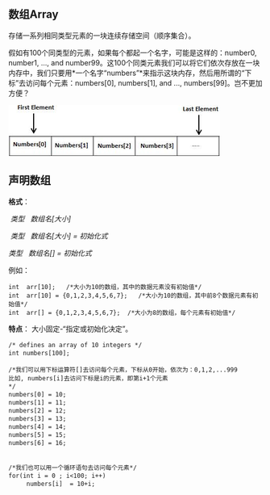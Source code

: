 ## 数组Array

存储一系列相同类型元素的一块连续存储空间（顺序集合）。

假如有100个同类型的元素，如果每个都起一个名字，可能是这样的：number0, number1, ..., and number99。这100个同类元素我们可以将它们依次存放在一块内存中，我们只要用*一个名字“numbers”*来指示这块内存，然后用所谓的“下标”去访问每个元素：numbers[0], numbers[1], and ..., numbers[99]。岂不更加方便？

![arrays](imgs/arrays.jpg)


## 声明数组

**格式**：

  *类型   数组名[大小]*
  
  *类型   数组名[大小] = 初始化式*
  
  *类型   数组名[] = 初始化式*          

例如：
```
int  arr[10];   /*大小为10的数组，其中的数据元素没有初始值*/
int  arr[10] = {0,1,2,3,4,5,6,7};   /*大小为10的数组，其中前8个数据元素有初始值*/
int  arr[] = {0,1,2,3,4,5,6,7};  /*大小为8的数组，每个元素有初始值*/
```

**特点**： 大小固定-“指定或初始化决定”。

```
/* defines an array of 10 integers */
int numbers[100];

/*我们可以用下标运算符[]去访问每个元素，下标从0开始，依次为：0,1,2,...999
比如, numbers[i]去访问下标是i的元素，即第i+1个元素
*/
numbers[0] = 10;
numbers[1] = 11;
numbers[2] = 12;
numbers[3] = 13;
numbers[4] = 14;
numbers[5] = 15;
numbers[6] = 16;


/*我们也可以用一个循环语句去访问每个元素*/
for(int i = 0 ; i<100; i++)
     numbers[i]  = 10+i;
```

